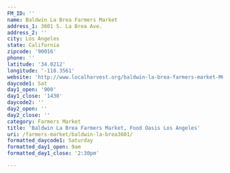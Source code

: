 ```yaml
---
FM_ID: ''
name: Baldwin La Brea Farmers Market
address_1: 3601 S. La Brea Ave.
address_2: ''
city: Los Angeles
state: California
zipcode: '90016'
phone: ''
latitude: '34.0212'
longitude: '-118.3561'
website: 'http://www.localharvest.org/baldwin-la-brea-farmers-market-M66674'
daycode1: Sat
day1_open: '900'
day1_close: '1430'
daycode2: ''
day2_open: ''
day2_close: ''
category: Farmers Market
title: 'Baldwin La Brea Farmers Market, Food Oasis Los Angeles'
uri: /farmers-market/baldwin-la-brea3601/
formatted_daycode1: Saturday
formatted_day1_open: 9am
formatted_day1_close: '2:30pm'

---
```

